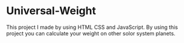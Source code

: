 # Universal-Weight
This project I made by using HTML CSS and JavaScript. By using this project you can calculate your weight on other solor system planets.
